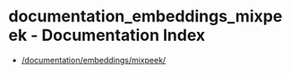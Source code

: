 # documentation_embeddings_mixpeek - Documentation Index

- [/documentation/embeddings/mixpeek/](./_documentation_embeddings_mixpeek_.md)
